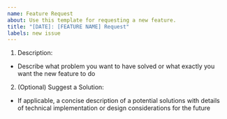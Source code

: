```yaml
---
name: Feature Request
about: Use this template for requesting a new feature.
title: "[DATE]: [FEATURE NAME] Request"
labels: new issue
---
```

1. Description:
  - Describe what problem you want to have solved or what exactly you want the new feature to do
2. (Optional) Suggest a Solution:
  - If applicable, a concise description of a potential solutions with details of technical implementation or design considerations for the future
